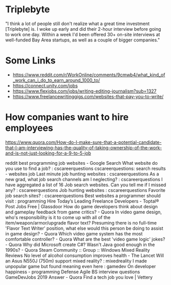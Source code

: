 # Triplebyte

"I think a lot of people still don't realize what a great time investment [Triplebyte] is. I woke up early and did their 2-hour interview before going to work one day. Within a week I'd been offered 30+ on-site interviews at well-funded Bay Area startups, as well as a couple of bigger companies."

# Some Links #
* https://www.reddit.com/r/WorkOnline/comments/9cmwb4/what_kind_of_work_can_i_do_to_earn_around_1000_to/
* https://connect.unity.com/jobs
* https://www.flexjobs.com/jobs/writing-editing-journalism?sub=1327
* https://www.freelancewritinggigs.com/websites-that-pay-you-to-write/

# How companies want to hire employees #
https://www.quora.com/How-do-I-make-sure-that-a-potential-candidate-that-I-am-interviewing-has-the-quality-of-taking-ownership-of-the-work-and-is-not-just-looking-for-a-9-to-5-job	



reddit best programming job websites - Google Search
What website do you use to find a job? : cscareerquestions
cscareerquestions: search results - websites job
Last minute job hunting websites : cscareerquestions
As a new grad, what job search channels am I neglecting? : cscareerquestions
I have aggregated a list of 16 Job search websites. Can you tell me if I missed any? : cscareerquestions
Job hunting websites : cscareerquestions
Favorite job search sites? : cscareerquestions
Best websites a programmer should visit : programming
Hire Today’s Leading Freelance Developers - Toptal®
Post Jobs Free | Glassdoor
How do game developers think about design and gameplay feedback from game critics? - Quora
In video game design, who's responsibility is it to come up with all of the item/weapon/armor/upgrade flavor text? Presuming there is no full-time 'Flavor Text Writer' position, what else would this person be doing to assist in game design? - Quora
Which video game system has the most comfortable controller? - Quora
What are the best 'video game logic' jokes? - Quora
Why did Microsoft create C#? Wasn't Java good enough in the 1990s? - Quora
Steam Community :: Group :: Windows Mixed Reality Reviews
No level of alcohol consumption improves health - The Lancet
Will an Asus N550J (750m) support mixed reality? : mixedreality
I made unpopular game but found meaning even here : gamedev
On developer happiness - programming
Defense Agile BS interview questions
GameDevJobs 2019
Answer - Quora
Find a tech job you love | Vettery